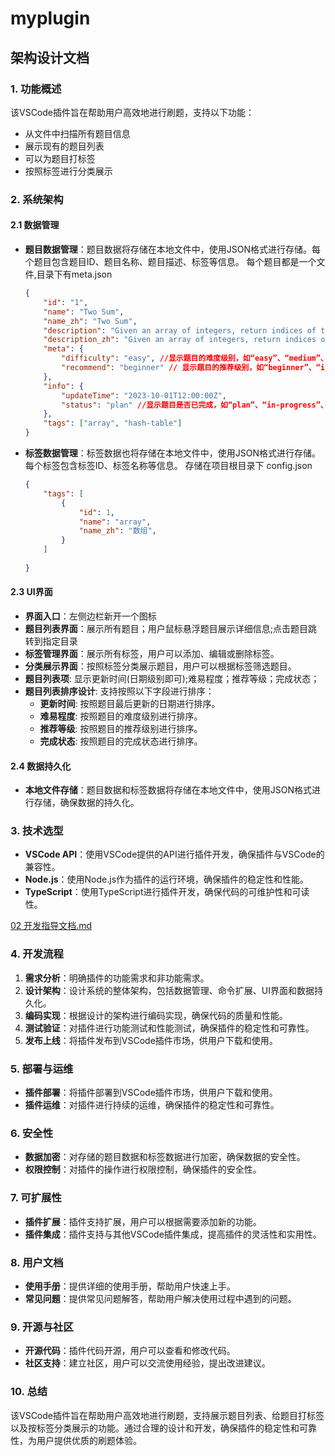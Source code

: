 # myplugin

## 架构设计文档

### 1. 功能概述

该VSCode插件旨在帮助用户高效地进行刷题，支持以下功能：

- 从文件中扫描所有题目信息
- 展示现有的题目列表
- 可以为题目打标签
- 按照标签进行分类展示

### 2. 系统架构

#### 2.1 数据管理

- **题目数据管理**：题目数据将存储在本地文件中，使用JSON格式进行存储。每个题目包含题目ID、题目名称、题目描述、标签等信息。
每个题目都是一个文件,目录下有meta.json

    ```json
    {
        "id": "1",
        "name": "Two Sum",
        "name_zh": "Two Sum",
        "description": "Given an array of integers, return indices of the two numbers such that they add up to a specific target.",
        "description_zh": "Given an array of integers, return indices of the two numbers such that they add up to a specific target.",
        "meta": {
            "difficulty": "easy", //显示题目的难度级别，如“easy”、“medium”、“hard”。
            "recommend": "beginner" // 显示题目的推荐级别，如“beginner”、“intermediate”、“advanced”
        },
        "info": {
            "updateTime": "2023-10-01T12:00:00Z",
            "status": "plan" //显示题目是否已完成，如“plan”、“in-progress”、“completed”。
        },
        "tags": ["array", "hash-table"]
    }
    ```

- **标签数据管理**：标签数据也将存储在本地文件中，使用JSON格式进行存储。每个标签包含标签ID、标签名称等信息。
存储在项目根目录下 config.json

    ```json
    {
        "tags": [
            {
                "id": 1,
                "name": "array",
                "name_zh": "数组",
            }
        ]
        
    }
    ```

#### 2.3 UI界面

- **界面入口**：左侧边栏新开一个图标
- **题目列表界面**：展示所有题目；用户鼠标悬浮题目展示详细信息;点击题目跳转到指定目录
- **标签管理界面**：展示所有标签，用户可以添加、编辑或删除标签。
- **分类展示界面**：按照标签分类展示题目，用户可以根据标签筛选题目。
- **题目列表项**: 显示更新时间(日期级别即可);难易程度；推荐等级；完成状态；
- **题目列表排序设计**: 支持按照以下字段进行排序：
  - **更新时间**: 按照题目最后更新的日期进行排序。
  - **难易程度**: 按照题目的难度级别进行排序。
  - **推荐等级**: 按照题目的推荐级别进行排序。
  - **完成状态**: 按照题目的完成状态进行排序。

#### 2.4 数据持久化

- **本地文件存储**：题目数据和标签数据将存储在本地文件中，使用JSON格式进行存储，确保数据的持久化。

### 3. 技术选型

- **VSCode API**：使用VSCode提供的API进行插件开发，确保插件与VSCode的兼容性。
- **Node.js**：使用Node.js作为插件的运行环境，确保插件的稳定性和性能。
- **TypeScript**：使用TypeScript进行插件开发，确保代码的可维护性和可读性。

[02 开发指导文档.md](02%20开发指导文档.md)

### 4. 开发流程

1. **需求分析**：明确插件的功能需求和非功能需求。
2. **设计架构**：设计系统的整体架构，包括数据管理、命令扩展、UI界面和数据持久化。
3. **编码实现**：根据设计的架构进行编码实现，确保代码的质量和性能。
4. **测试验证**：对插件进行功能测试和性能测试，确保插件的稳定性和可靠性。
5. **发布上线**：将插件发布到VSCode插件市场，供用户下载和使用。

### 5. 部署与运维

- **插件部署**：将插件部署到VSCode插件市场，供用户下载和使用。
- **插件运维**：对插件进行持续的运维，确保插件的稳定性和可靠性。

### 6. 安全性

- **数据加密**：对存储的题目数据和标签数据进行加密，确保数据的安全性。
- **权限控制**：对插件的操作进行权限控制，确保插件的安全性。

### 7. 可扩展性

- **插件扩展**：插件支持扩展，用户可以根据需要添加新的功能。
- **插件集成**：插件支持与其他VSCode插件集成，提高插件的灵活性和实用性。

### 8. 用户文档

- **使用手册**：提供详细的使用手册，帮助用户快速上手。
- **常见问题**：提供常见问题解答，帮助用户解决使用过程中遇到的问题。

### 9. 开源与社区

- **开源代码**：插件代码开源，用户可以查看和修改代码。
- **社区支持**：建立社区，用户可以交流使用经验，提出改进建议。

### 10. 总结

该VSCode插件旨在帮助用户高效地进行刷题，支持展示题目列表、给题目打标签以及按标签分类展示的功能。通过合理的设计和开发，确保插件的稳定性和可靠性，为用户提供优质的刷题体验。